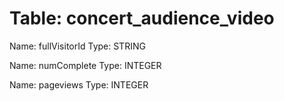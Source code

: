 Table: concert_audience_video
=============================

Name: fullVisitorId
Type: STRING

Name: numComplete
Type: INTEGER

Name: pageviews
Type: INTEGER

